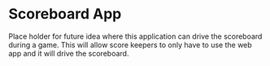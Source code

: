 # Scoreboard App

Place holder for future idea where this application can drive the scoreboard during a game. This will allow score keepers to only have to use the web app and it will drive the scoreboard.

